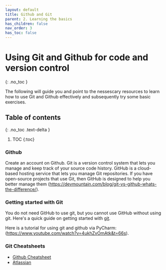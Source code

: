 ```yaml
---
layout: default
title: Github and Git
parent: 2. Learning the basics
has_children: false
nav_order: 3
has_toc: false
---
```


# Using Git and Github for code and version control

{: .no_toc }

The following will guide you and point to the nessescary resources to learn how to use Git and Github effectively and subsequently try some basic exercises.

## Table of contents

{: .no_toc .text-delta }

1. TOC
{:toc}

### Github

Create an account on Github. Git is a version control system that lets you manage and keep track of your source code history. GitHub is a cloud-based hosting service that lets you manage Git repositories. If you have open-source projects that use Git, then GitHub is designed to help you better manage them (<https://devmountain.com/blog/git-vs-github-whats-the-difference/>).

### Getting started with Git

You do not need GitHub to use git, but you cannot use GitHub without using git. Here's a quick guide on getting started with [git](https://git-scm.com/book/en/v2/Getting-Started-Installing-Git).

Here is a tutorial for using git and github via PyCharm: (<https://www.youtube.com/watch?v=4ukhZvOmAtk&t=66s>).

### Git Cheatsheets

- [Github Cheatsheet](https://education.github.com/git-cheat-sheet-education.pdf)
- [Atlassian](https://www.atlassian.com/git/tutorials/atlassian-git-cheatsheet)
